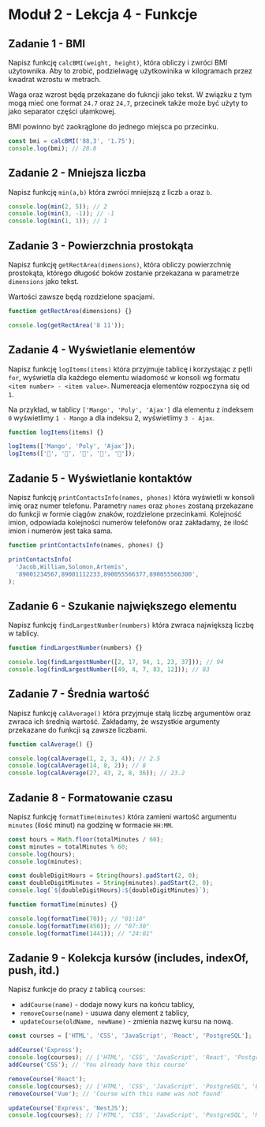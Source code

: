 # Moduł 2 - Lekcja 4 - Funkcje

## Zadanie 1 - BMI

Napisz funkcję `calcBMI(weight, height)`, która obliczy i zwróci BMI użytownika. Aby to zrobić, podzielwagę użytkowinika w kilogramach przez kwadrat wzrostu w metrach.

Waga oraz wzrost będą przekazane do fukncji jako tekst. W związku z tym mogą mieć one format `24.7` oraz `24,7`, przecinek także może być użyty to jako separator części ułamkowej.

BMI powinno być zaokrąglone do jednego miejsca po przecinku.

```js
const bmi = calcBMI('88,3', '1.75');
console.log(bmi); // 28.8
```

## Zadanie 2 - Mniejsza liczba

Napisz funkcję `min(a,b)` która zwróci mniejszą z liczb `a` oraz `b`.

```js
console.log(min(2, 5)); // 2
console.log(min(3, -1)); // -1
console.log(min(1, 1)); // 1
```

## Zadanie 3 - Powierzchnia prostokąta

Napisz funkcję `getRectArea(dimensions)`, która obliczy powierzchnię prostokąta, którego długość boków zostanie przekazana w parametrze `dimensions` jako tekst.

Wartości zawsze będą rozdzielone spacjami.

```js
function getRectArea(dimensions) {}

console.log(getRectArea('8 11'));
```

## Zadanie 4 - Wyświetlanie elementów

Napisz funkcję `logItems(items)` która przyjmuje tablicę i korzystając z pętli `for`, wyświetla dla każdego elementu wiadomość w konsoli wg formatu `<item number> - <item value>`. Numereacja elementów rozpoczyna się od `1`.

Na przykład, w tablicy `['Mango', 'Poly', 'Ajax']` dla elementu z indeksem `0` wyświetlimy `1 - Mango` a dla indeksu 2, wyświetlimy `3 - Ajax`.

```js
function logItems(items) {}

logItems(['Mango', 'Poly', 'Ajax']);
logItems(['🍎', '🍇', '🍑', '🍌', '🍋']);
```

## Zadanie 5 - Wyświetlanie kontaktów

Napisz funkcję `printContactsInfo(names, phones)` która wyświetli w konsoli imię oraz numer telefonu. Parametry `names` oraz `phones` zostaną przekazane do funkcji w formie ciągów znaków, rozdzielone przecinkami. Kolejność imion, odpowiada kolejności numerów telefonów oraz zakładamy, że ilość imion i numerów jest taka sama.

```js
function printContactsInfo(names, phones) {}

printContactsInfo(
  'Jacob,William,Solomon,Artemis',
  '89001234567,89001112233,890055566377,890055566300',
);
```

## Zadanie 6 - Szukanie największego elementu

Napisz funkcję `findLargestNumber(numbers)` która zwraca największą liczbę w tablicy.

```js
function findLargestNumber(numbers) {}

console.log(findLargestNumber([2, 17, 94, 1, 23, 37])); // 94
console.log(findLargestNumber([49, 4, 7, 83, 12])); // 83
```

## Zadanie 7 - Średnia wartość

Napisz funkcję `calAverage()` która przyjmuje stałą liczbę argumentów oraz zwraca ich średnią wartość. Zakładamy, że wszystkie argumenty przekazane do funkcji są zawsze liczbami.

```js
function calAverage() {}

console.log(calAverage(1, 2, 3, 4)); // 2.5
console.log(calAverage(14, 8, 2)); // 8
console.log(calAverage(27, 43, 2, 8, 36)); // 23.2
```

## Zadanie 8 - Formatowanie czasu

Napisz funkcję `formatTime(minutes)` która zamieni wartość argumentu `minutes`
(ilość minut) na godzinę w formacie `HH:MM`.

```js
const hours = Math.floor(totalMinutes / 60);
const minutes = totalMinutes % 60;
console.log(hours);
console.log(minutes);

const doubleDigitHours = String(hours).padStart(2, 0);
const doubleDigitMinutes = String(minutes).padStart(2, 0);
console.log(`${doubleDigitHours}:${doubleDigitMinutes}`);

function formatTime(minutes) {}

console.log(formatTime(70)); // "01:10"
console.log(formatTime(450)); // "07:30"
console.log(formatTime(1441)); // "24:01"
```

## Zadanie 9 - Kolekcja kursów (includes, indexOf, push, itd.)

Napisz funkcje do pracy z tablicą `courses`:

- `addCourse(name)` - dodaje nowy kurs na końcu tablicy,
- `removeCourse(name)` - usuwa dany element z tablicy,
- `updateCourse(oldName, newName)` - zmienia nazwę kursu na nową.

```js
const courses = ['HTML', 'CSS', 'JavaScript', 'React', 'PostgreSQL'];

addCourse('Express');
console.log(courses); // ['HTML', 'CSS', 'JavaScript', 'React', 'PostgreSQL', 'Express']
addCourse('CSS'); // 'You already have this course'

removeCourse('React');
console.log(courses); // ['HTML', 'CSS', 'JavaScript', 'PostgreSQL', 'Express']
removeCourse('Vue'); // 'Course with this name was not found'

updateCourse('Express', 'NestJS');
console.log(courses); // ['HTML', 'CSS', 'JavaScript', 'PostgreSQL', 'NestJS']
```
